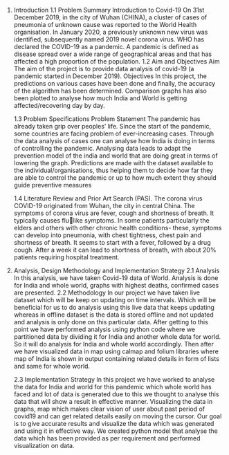 1. Introduction
      1.1 Problem Summary
      Introduction to Covid-19 On 31st December 2019, in the city of Wuhan (CHINA), a cluster 
      of cases of pneumonia of unknown cause was reported to the World Health organisation. 
      In January 2020, a previously unknown new virus was identified, subsequently named 2019 
      novel corona virus. WHO has declared the COVID-19 as a pandemic. A pandemic is 
      defined as disease spread over a wide range of geographical areas and that has affected a 
      high proportion of the population.
      1.2 Aim and Objectives
      Aim
      The aim of the project is to provide data analysis of covid-19 (a pandemic started in 
      December 2019).
      Objectives
      In this project, the predictions on various cases have been done and finally, the accuracy of 
      the algorithm has been determined. Comparison graphs has also been plotted to analyse 
      how much India and World is getting affected/recovering day by day.


      1.3 Problem Specifications
      Problem Statement The pandemic has already taken grip over peoples’ life. Since the start 
      of the pandemic, some countries are facing problem of ever-increasing cases. Through the 
      data analysis of cases one can analyse how India is doing in terms of controlling the 
      pandemic. Analysing data leads to adapt the prevention model of the india and world that 
      are doing great in terms of lowering the graph. Predictions are made with the dataset 
      available to the individual/organisations, thus helping them to decide how far they are able 
      to control the pandemic or up to how much extent they should guide preventive measures
      
      1.4 Literature Review and Prior Art Search (PAS). 
      The corona virus COVID-19 originated from Wuhan, the city in central China. The 
      symptoms of corona virus are fever, cough and shortness of breath. It typically causes flulike symptoms. In some patients particularly the elders and others with            other chronic health 
      conditions- these, symptoms can develop into pneumonia, with chest tightness, chest pain 
      and shortness of breath. It seems to start with a fever, followed by a drug cough. After a 
      week it can lead to shortness of breath, with about 20% patients requiring hospital 
      treatment.

2. Analysis, Design Methodology and Implementation 
Strategy
      2.1 Analysis
      In this analysis, we have taken Covid-19 data of World. Analysis is done for India and 
      whole world, graphs with highest deaths, confirmed cases are presented.
      2.2 Methodology 
      In our project we have taken live dataset which will be keep on updating on time intervals. 
      Which will be beneficial for us to do analysis using this live data that keeps updating 
      whereas in offline dataset is the data is stored offline and not updated and analysis is only 
      done on this particular data. After getting to this point we have performed analysis using 
      python code where we partitioned data by dividing it for India and another whole data for 
      world. So it will do analysis for India and whole world accordingly. Then after we have 
      visualized data in map using calmap and folium libraries where map of India is shown in 
      output containing related details in form of lists and same for whole world.

      2.3 Implementation Strategy
      In this project we have worked to analyse the data for India and world for this pandemic 
      which whole world has faced and lot of data is generated due to this we thought to analyse 
      this data that will show a result in effective manner. Visualizing the data in graphs, map 
      which makes clear vision of user about past period of covid19 and can get related details 
      easily on moving the cursor. Our goal is to give accurate results and visualize the data 
      which was generated and using it in effective way. We created python model that analyse 
      the data which has been provided as per requirement and performed visualization on data.
